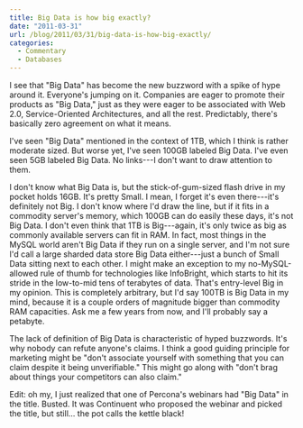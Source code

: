 ```yaml
---
title: Big Data is how big exactly?
date: "2011-03-31"
url: /blog/2011/03/31/big-data-is-how-big-exactly/
categories:
  - Commentary
  - Databases
---
```

I see that "Big Data" has become the new buzzword with a spike of hype around it. Everyone's jumping on it. Companies are eager to promote their products as "Big Data," just as they were eager to be associated with Web 2.0, Service-Oriented Architectures, and all the rest. Predictably, there's basically zero agreement on what it means.

I've seen "Big Data" mentioned in the context of 1TB, which I think is rather moderate sized. But worse yet, I've seen 100GB labeled Big Data. I've even seen 5GB labeled Big Data. No links---I don't want to draw attention to them.

I don't know what Big Data is, but the stick-of-gum-sized flash drive in my pocket holds 16GB. It's pretty Small. I mean, I forget it's even there---it's definitely not Big. I don't know where I'd draw the line, but if it fits in a commodity server's memory, which 100GB can do easily these days, it's not Big Data. I don't even think that 1TB is Big---again, it's only twice as big as commonly available servers can fit in RAM. In fact, most things in the MySQL world aren't Big Data if they run on a single server, and I'm not sure I'd call a large sharded data store Big Data either---just a bunch of Small Data sitting next to each other. I might make an exception to my no-MySQL-allowed rule of thumb for technologies like InfoBright, which starts to hit its stride in the low-to-mid tens of terabytes of data. That's entry-level Big in my opinion. This is completely arbitrary, but I'd say 100TB is Big Data in my mind, because it is a couple orders of magnitude bigger than commodity RAM capacities. Ask me a few years from now, and I'll probably say a petabyte.

The lack of definition of Big Data is characteristic of hyped buzzwords. It's why nobody can refute anyone's claims. I think a good guiding principle for marketing might be "don't associate yourself with something that you can claim despite it being unverifiable." This might go along with "don't brag about things your competitors can also claim."

Edit: oh my, I just realized that one of Percona's webinars had "Big Data" in the title. Busted. It was Continuent who proposed the webinar and picked the title, but still... the pot calls the kettle black!


